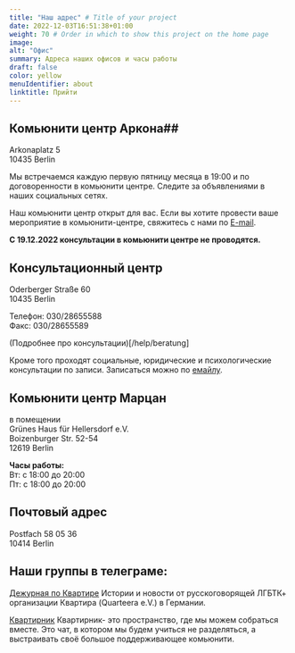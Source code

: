 ```yaml
---
title: "Наш адрес" # Title of your project
date: 2022-12-03T16:51:38+01:00
weight: 70 # Order in which to show this project on the home page
image: 
alt: "Офис"
summary: Адреса наших офисов и часы работы
draft: false
color: yellow
menuIdentifier: about
linktitle: Прийти
---
```


## Комьюнити центр Аркона##

Arkonaplatz 5 \
10435 Berlin

Мы встречаемся каждую первую пятницу месяца в 19:00 и по договоренности в комьюнити центре. Следите за объявлениями в наших социальных сетях.

Наш комьюнити центр открыт для вас. Если вы хотите провести ваше мероприятие в комьюнити-центре, свяжитесь с нами по [E-mail](mailto:info@quarteera.de). 

**С 19.12.2022 консультации в комьюнити центре не проводятся.**

## Консультационный центр ##

Oderberger Straße 60 \
10435 Berlin

Телефон: 030/28655588 \
Факс: 030/28655589

(Подробнее про консультации)[/help/beratung]

Кроме того проходят социальные, юридические и психологические консультации по записи. Записаться можно по [емайлу](mailto:help@quarteera.de). 

## Комьюнити центр Марцан ##

в помещении \
Grünes Haus für Hellersdorf e.V. \
Boizenburger Str. 52-54 \
12619 Berlin

**Часы работы:** \
Вт: с 18:00 до 20:00 \
Пт: с 18:00 до 20:00

## Почтовый адрес ##

Postfach 58 05 36 \
10414 Berlin


## Наши группы в телеграме: ##
[Дежурная по Квартире](hhttps://t.me/quarteera)
Истории и новости от русскоговорящей ЛГБТК+ организации Квартира (Quarteera e.V.) в Германии.

[Квартирник](https://t.me/+EHaknnnRZmc0NGNi)
Квартирник- это пространство, где мы можем собраться вместе.
Это чат, в котором мы будем учиться не разделяться, а выстраивать своё большое поддерживающее комьюнити.
